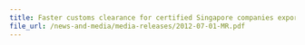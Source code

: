 ```yaml
---
title: Faster customs clearance for certified Singapore companies exporting goods to China 
file_url: /news-and-media/media-releases/2012-07-01-MR.pdf
---
```

